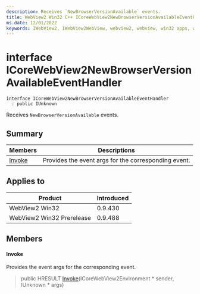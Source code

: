 ```yaml
---
description: Receives `NewBrowserVersionAvailable` events.
title: WebView2 Win32 C++ ICoreWebView2NewBrowserVersionAvailableEventHandler
ms.date: 12/01/2022
keywords: IWebView2, IWebView2WebView, webview2, webview, win32 apps, win32, edge, ICoreWebView2, ICoreWebView2Controller, browser control, edge html, ICoreWebView2NewBrowserVersionAvailableEventHandler
---
```


# interface ICoreWebView2NewBrowserVersionAvailableEventHandler

```
interface ICoreWebView2NewBrowserVersionAvailableEventHandler
  : public IUnknown
```

Receives `NewBrowserVersionAvailable` events.

## Summary

 Members                        | Descriptions
--------------------------------|---------------------------------------------
[Invoke](#invoke) | Provides the event args for the corresponding event.

## Applies to

Product                         | Introduced
--------------------------------|---------------------------------------------
WebView2 Win32            |    0.9.430
WebView2 Win32 Prerelease |    0.9.488

## Members

#### Invoke

Provides the event args for the corresponding event.

> public HRESULT [Invoke](#invoke)(ICoreWebView2Environment * sender, IUnknown * args)

